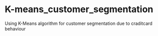 # K-means_customer_segmentation
 Using K-Means algorithm for customer segmentation due to craditcard behaviour
